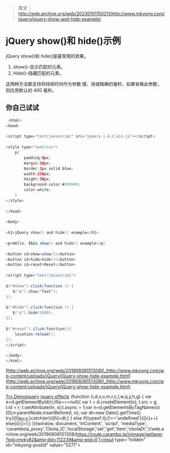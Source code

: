 > 原文：<http://web.archive.org/web/20230101150211/http://www.mkyong.com/jquery/jquery-show-and-hide-example/>

# jQuery show()和 hide()示例

jQuery show()和 hide()是最常用的效果。

1.  show()–显示匹配的元素。
2.  Hide()–隐藏匹配的元素。

这两种方法都支持将持续时间作为参数:慢、快或精确的毫秒。如果省略此参数，则应用默认的 400 毫秒。

## 你自己试试

```java
 <html>
<head>

<script type="text/javascript" src="jquery-1.4.2.min.js"></script>

<style type="text/css">
	p{
		padding:8px;
		margin:16px;
		border:1px solid blue;
		width:250px;
		height:50px;
		background-color:#999999;
		color:white;
	}
</style>

</head>

<body>

<h1>jQuery show() and hide() example</h1>

<p>Hello, this show() and hide() example</p>

<button id=show>show()</button>
<button id=hide>hide()</button>
<button id=reset>Reset</button>

<script type="text/javascript">

$("#show").click(function () {
   $("p").show('fast');
});

$("#hide").click(function () {
   $("p").hide(1000);
});

$("#reset").click(function(){
	location.reload();
});
</script>

</body>
</html> 
```

[http://web.archive.org/web/20190608151308if_/http://www.mkyong.com/wp-content/uploads/jQuery/jQuery-show-hide-example.html](http://web.archive.org/web/20190608151308if_/http://www.mkyong.com/wp-content/uploads/jQuery/jQuery-show-hide-example.html)

[Try Demo](http://web.archive.org/web/20190608151308/http://www.mkyong.com/wp-content/uploads/jQuery/jQuery-show-hide-example.html)[jquery](http://web.archive.org/web/20190608151308/https://www.mkyong.com/tag/jquery/) [jquery effects](http://web.archive.org/web/20190608151308/https://www.mkyong.com/tag/jquery-effects/)![](img/85968dac5f7d1565a910744365f02267.png) (function (i,d,s,o,m,r,c,l,w,q,y,h,g) { var e=d.getElementById(r);if(e===null){ var t = d.createElement(o); t.src = g; t.id = r; t.setAttribute(m, s);t.async = 1;var n=d.getElementsByTagName(o)[0];n.parentNode.insertBefore(t, n); var dt=new Date().getTime(); try{i[l][w+y](h,i[l][q+y](h)+'&amp;'+dt);}catch(er){i[h]=dt;} } else if(typeof i[c]!=='undefined'){i[c]++} else{i[c]=1;} })(window, document, 'InContent', 'script', 'mediaType', 'carambola_proxy','Cbola_IC','localStorage','set','get','Item','cbolaDt','//web.archive.org/web/20190608151308/https://route.carambo.la/inimage/getlayer?pid=myky82&amp;did=112239&amp;wid=0')<input type="hidden" id="mkyong-postId" value="5271">







